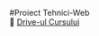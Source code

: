 #Proiect Tehnici-Web\
:link: [Drive-ul Cursului](https://drive.google.com/drive/u/0/folders/1h059-AbXRFfmXbPUemzj2OrOHeWU3w_E)
